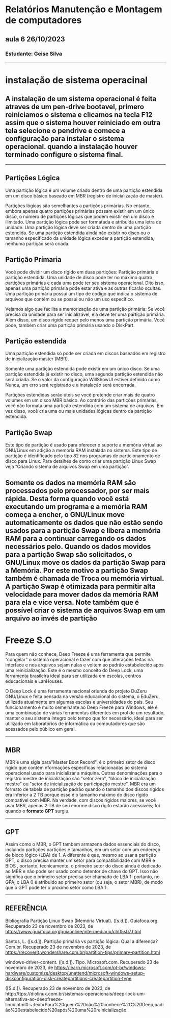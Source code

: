 # Relatórios Manutenção e Montagem de computadores
## aula 6 26/10/2023
### **Estudante:** Geise Silva
----------------
# instalação de sistema operacinal
## A instalação de um sistema operacional é feita atraves de um pen-drive bootavel, primero reiniciamos o sistema e clicamos na tecla F12 assim que o sistema houver reiniciado em outra tela selecione o pendrive e comece a configuração para instalar o sistema operacional. quando a instalação houver terminado configure o sistema final.
----------------

## Partições Lógica
Uma partição lógica é um volume criado dentro de uma partição estendida em um disco básico baseado em MBR (registro de inicialização de master).

Partições lógicas são semelhantes a partições primárias. No entanto, embora apenas quatro partições primárias possam existir em um único disco, o número de partições lógicas que podem existir em um disco é ilimitado. Uma partição lógica pode ser formatada e atribuída uma letra de unidade. Uma partição lógica deve ser criada dentro de uma partição estendida. Se uma partição estendida ainda não existir no disco ou o tamanho especificado da unidade lógica exceder a partição estendida, nenhuma partição será criada.

## Partição Prímaria
Você pode dividir um disco rígido em duas partições: Partição primária e partição estendida. Uma unidade de disco pode ter no máximo quatro partições primárias e cada uma pode ter seu sistema operacional. Dito isso, apenas uma partição primária pode estar ativa e as outras ficarão ocultas. Uma partição primária possui um tipo de código que indica o sistema de arquivos que contém ou se possui ou não um uso específico.

Vejamos algo que facilita a memorização de uma partição primária: Se você precisa da unidade para ser inicializável, ela deve ter uma partição primária. Além disso, um disco rígido requer pelo menos uma partição primária. Você pode, também criar uma partição primária usando o DiskPart.
## Partição estendida
Uma partição estendida só pode ser criada em discos baseados em registro de inicialização master (MBR).

Somente uma partição estendida pode existir em um único disco. Se uma partição estendida já existir no disco, uma segunda partição estendida não será criada. Se o valor da configuração WillShowUI estiver definido como Nunca, um erro será registrado e a instalação será encerrada.

Partições estendidas serão úteis se você pretende criar mais de quatro volumes em um disco MBR básico. Ao contrário das partições primárias, você não formata uma partição estendida com um sistema de arquivos. Em vez disso, você cria uma ou mais unidades lógicas dentro da partição estendida.

## Partição Swap
Este tipo de partição é usado para oferecer o suporte a memória virtual ao GNU/Linux em adição a memória RAM instalada no sistema. Este tipo de partição é identificado pelo tipo 82 nos programas de particionamento de disco para Linux. Para detalhes de como criar uma partição Linux Swap veja “Criando sistema de arquivos Swap em uma partição”.

Somente os dados na memória RAM são processados pelo processador, por ser mais rápida. Desta forma quando você está executando um programa e a memória RAM começa a encher, o GNU/Linux move automaticamente os dados que não estão sendo usados para a partição Swap e libera a memória RAM para a continuar carregando os dados necessários pelo. Quando os dados movidos para a partição Swap são solicitados, o GNU/Linux move os dados da partição Swap para a Memória. Por este motivo a partição Swap também é chamada de Troca ou memória virtual. A partição Swap é otimizada para permitir alta velocidade para mover dados da memória RAM para ela e vice versa. Note também que é possível criar o sistema de arquivos Swap em um arquivo ao invés de partição
---------------

# Freeze S.O
Para quem não conhece, Deep Freeze é uma ferramenta que permite “congelar” o sistema operacional e fazer com que alterações feitas na interface e nos arquivos sejam nulas e voltem ao padrão estabelecido após uma reinicialização. Este é o mesmo conceito do Deep Lock, uma ferramenta brasileira ideal para ser utilizada em escolas, centros educacionais e LanHouses.

O Deep Lock é uma ferramenta nacional oriunda do projeto DuZeru GNU/Linux e feita pensada na versão educacional do sistema, o EduZeru, utilizada atualmente em algumas escolas e universidades do país. Seu funcionamento é muito semelhante ao Deep Freeze para Windows, ele é uma combinação de várias ferramentas diferentes em prol de um resultado, manter o seu sistema íntegro pelo tempo que for necessário, ideal para ser utilizado em laboratórios de informática ou computadores que são acessados pelo público em geral.

----------
## MBR

MBR é uma sigla para"Master Boot Record". é o primeiro setor de disco rígido que contém nformações especificas relacionadas ao sistema operacional usado para inicializar a máquina. Outras denominações para o registro mestre de inicialização são "setor zero", "bloco de inicialização mestre" ou "setor de inicialização de participação mestre". MBR era um formato de tabela de partição padrão quando  o tamanho dos discos rígidos era inferior a 2 TB porque esse é o tamanho máximo do disco rígido compatível com MBR. Na verdade, com discos rígidos maiores, se você usar MBR, apenas 2 TB de seu enorme disco rígifo estarão acessíveis; foi quando o **formato GPT** surgiu.

-------------
##  GPT

Assim como o MBR, o GPT também armazena dados essenciais do disco, incluindo partições partições  e tamanhos, em um setor com um endereço de bloco lógico (LBA) de 1. A diferente é que, mesmo ao usar a partição GPT, o disco precisa manter um setor para compatibilidade com MBR e BIOS , portanto, tecnicamente, o primeiro setor do disco ainda é dedicado ao MBR e não pode ser usado como detentor de chave do GPT. Isso não significa que o primeiro setor precisa ser chamado de LBA 1! portanto, no GPA, o LBA 0 é atribuido ao primeiro setor (ou seja, o setor MBR), de modo que o GPT pode ter o proximo setor como LBA 1.  

-----------------------
## REFERÊNCIA 
Bibliografia
Partição Linux Swap (Memória Virtual). ([s.d.]). Guiafoca.org. Recuperado 23 de novembro de 2023, de https://www.guiafoca.org/guiaonline/intermediario/ch05s07.html

Santos, L. ([s.d.]). Partição primária vs partição lógica: Qual a diferença? Com.br. Recuperado 23 de novembro de 2023, de https://recoverit.wondershare.com.br/partition-tips/primary-partition.html

windows-driver-content. ([s.d.]). Tipo. Microsoft.com. Recuperado 23 de novembro de 2023, de https://learn.microsoft.com/pt-br/windows-hardware/customize/desktop/unattend/microsoft-windows-setup-diskconfiguration-disk-createpartitions-createpartition-type

([S.d.]). Recuperado 23 de novembro de 2023, de http://ttps://diolinux.com.br/sistemas-operacionais/deep-lock-um-alternativa-ao-deepfreeze-linux.html#:~:text=Para%20quem%20não%20conhece%2C%20Deep,padrão%20estabelecido%20após%20uma%20reinicialização.
